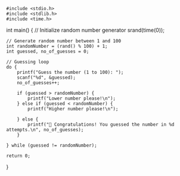
	#include <stdio.h>
    #include <stdlib.h>
    #include <time.h>

int main() {
    // Initialize random number generator
    srand(time(0));

    // Generate random number between 1 and 100
    int randomNumber = (rand() % 100) + 1;
    int guessed, no_of_guesses = 0;

    // Guessing loop
    do {
        printf("Guess the number (1 to 100): ");
        scanf("%d", &guessed);
        no_of_guesses++;

        if (guessed > randomNumber) {
            printf("Lower number please!\n");
        } else if (guessed < randomNumber) {
            printf("Higher number please!\n");
            
        } else {
            printf("🎉 Congratulations! You guessed the number in %d attempts.\n", no_of_guesses);
        }

    } while (guessed != randomNumber);

    return 0;

}
